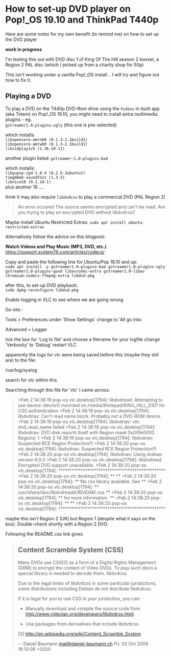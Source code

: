 # How to set-up DVD player on Pop!_OS 19.10 and ThinkPad T440p

Here are some notes for my own benefit (to remind me) on how to set up the DVD player

**work in progress**

I'm testing this out with DVD disc 1 of King Of The Hill season 2 boxset, a Region 2 PAL disc (which I picked up from a charity shop for 50p)

This isn't working under a vanilla Pop!_OS install... I will try and figure out how to fix it.

## Playing a DVD

To play a DVD on the T440p DVD-Rom drive using the `Videos` in-built app (aka Totem) on Pop!_OS 19.10, you might need to install extra multimedia plugins - eg.  
`gstreamer1.0-plugins-ugly` (this one is pre-selected)  

which installs:  
`libopencore-amrnb0 (0.1.3-2.1build1)`  
`libopencore-amrwb0 (0.1.3-2.1build1)`  
`libsidplay1v5 (1.36.59-11)`  

another plugin listed:
`gstreamer-1.0-plugins-bad`  

which installs:  
`libgupnp-igd-1.0.4 (0.2.5-3ubuntu1)`  
`timgm6mb-soundfont (1.3-3)`  
`libnice10 (0.1.14-1)`  
plus another 19 ....

think it may also require `libdvdcss` to play a commercial DVD (PAL Region 2)

> An error occured
> The source seems encrypted and can't be read. Are you trying to play an encrypted DVD without libdvdcss?

Maybe install Ubuntu Restricted Extras:
`sudo apt install ubuntu-restricted-extras`

Alternatively follow the advice on this blogpost:  

**Watch Videos and Play Music (MP3, DVD, etc.)**  
https://support.system76.com/articles/codecs/

Copy and paste the following line for Ubuntu/Pop 18.10 and up:  
`sudo apt install -y gstreamer1.0-plugins-bad gstreamer1.0-plugins-ugly gstreamer1.0-plugins-good libavcodec-extra gstreamer1.0-libav chromium-codecs-ffmpeg-extra libdvd-pkg`  

after this, to set-up DVD playback:  
`sudo dpkg-reconfigure libdvd-pkg`  


Enable logging in VLC to see where we are going wrong

Go into :

Tools > Preferences 
under 'Show Settings' change to 'All
go into:

Advanced > Logger

tick the box for 'Log to file' and choose a filename for your logfile
change 'Verbosity' to 'Debug'
restart VLC


apparently the logs for vlc were being saved before this (maybe they still are) to the file:

/var/log/syslog

search for vlc within this


Searching through this file for 'vlc' I came across:

<blockquote>
>Feb  2 14:38:19 pop-os vlc.desktop[1794]: libdvdread: Attempting to use device /dev/sr0 mounted on /media/thinkpad/KING_HILL_S1D1 for CSS authentication
>Feb  2 14:38:19 pop-os vlc.desktop[1794]: libdvdnav: Can't read name block. Probably not a DVD-ROM device.
>Feb  2 14:38:19 pop-os vlc.desktop[1794]: libdvdnav: vm: dvd_read_name failed
>Feb  2 14:38:19 pop-os vlc.desktop[1794]: libdvdnav: DVD disk reports itself with Region mask 0x00fe0000. Regions: 1
>Feb  2 14:38:19 pop-os vlc.desktop[1794]: libdvdnav: Suspected RCE Region Protection!!!
>Feb  2 14:38:20 pop-os vlc.desktop[1794]: libdvdnav: Suspected RCE Region Protection!!!
>Feb  2 14:38:20 pop-os vlc.desktop[1794]: libdvdnav: Using dvdnav version 6.0.0
>Feb  2 14:38:20 pop-os vlc.desktop[1794]: libdvdread: Encrypted DVD support unavailable.
>Feb  2 14:38:20 pop-os vlc.desktop[1794]: ************************************************
>Feb  2 14:38:20 pop-os vlc.desktop[1794]: **                                            **
>Feb  2 14:38:20 pop-os vlc.desktop[1794]: **  No css library available. See             **
>Feb  2 14:38:20 pop-os vlc.desktop[1794]: **  /usr/share/doc/libdvdread4/README.css     **
>Feb  2 14:38:20 pop-os vlc.desktop[1794]: **  for more information.                     **
>Feb  2 14:38:20 pop-os vlc.desktop[1794]: **                                            **
>Feb  2 14:38:20 pop-os vlc.desktop[1794]: ************************************************
</blockquote>

maybe this isn't Region 2 (UK) but Region 1 (despite what it says on the box). Double-check shortly with a Region 2 DVD.


Following the README.css link gives

>Content Scramble System (CSS)
>-----------------------------
>
>Many DVDs use CSS[0] as a form of a Digital Rights Management (DRM) to encrypt
>the content of Video DVDs. To play such discs a special library is needed to
>decode them, libdvdcss.
>
>Due to the legal limbo of libdvdcss in some particular juristictions, some
>distributions including Debian do not distribute libdvdcss.
>
>If it is legal for you to use CSS in your juristiction, you can:
>
>  * Manually download and compile the source code from
>   <http://www.videolan.org/developers/libdvdcss.html>.
>
>  * Use packages from derivatives that include libdvdcss.
>
> [0] <http://en.wikipedia.org/wiki/Content_Scramble_System>
>
> -- Daniel Baumann <mail@daniel-baumann.ch>  Fri, 02 Oct 2009 16:10:06 +0200
